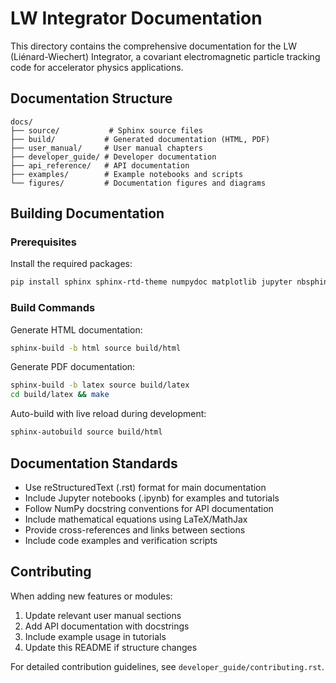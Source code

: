 # LW Integrator Documentation

This directory contains the comprehensive documentation for the LW (Liénard-Wiechert) Integrator, a covariant electromagnetic particle tracking code for accelerator physics applications.

## Documentation Structure

```
docs/
├── source/           # Sphinx source files
├── build/           # Generated documentation (HTML, PDF)
├── user_manual/     # User manual chapters
├── developer_guide/ # Developer documentation
├── api_reference/   # API documentation
├── examples/        # Example notebooks and scripts
└── figures/         # Documentation figures and diagrams
```

## Building Documentation

### Prerequisites

Install the required packages:
```bash
pip install sphinx sphinx-rtd-theme numpydoc matplotlib jupyter nbsphinx
```

### Build Commands

Generate HTML documentation:
```bash
sphinx-build -b html source build/html
```

Generate PDF documentation:
```bash
sphinx-build -b latex source build/latex
cd build/latex && make
```

Auto-build with live reload during development:
```bash
sphinx-autobuild source build/html
```

## Documentation Standards

- Use reStructuredText (.rst) format for main documentation
- Include Jupyter notebooks (.ipynb) for examples and tutorials
- Follow NumPy docstring conventions for API documentation
- Include mathematical equations using LaTeX/MathJax
- Provide cross-references and links between sections
- Include code examples and verification scripts

## Contributing

When adding new features or modules:
1. Update relevant user manual sections
2. Add API documentation with docstrings
3. Include example usage in tutorials
4. Update this README if structure changes

For detailed contribution guidelines, see `developer_guide/contributing.rst`.
